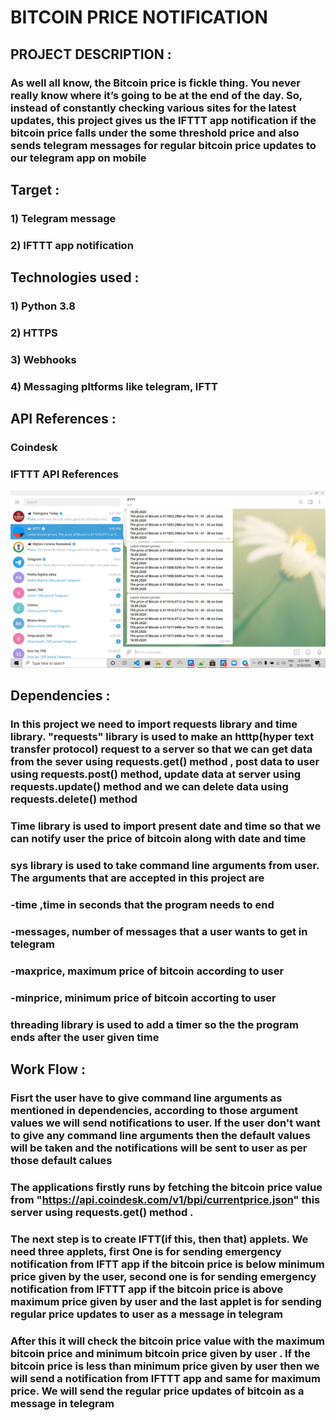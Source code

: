 # BITCOIN PRICE NOTIFICATION
## PROJECT DESCRIPTION :
### As well all know, the Bitcoin price is fickle thing. You never really know where it’s going to be at the end of the day. So, instead of constantly checking various sites for the latest updates, this project gives us the IFTTT app notification if the bitcoin price falls under the some threshold price and also sends telegram messages for regular bitcoin price updates to our telegram app on mobile
## Target :
### 1) Telegram message
### 2) IFTTT app notification
## Technologies used :
### 1) Python 3.8
### 2) HTTPS
### 3) Webhooks
### 4) Messaging pltforms like telegram, IFTT
## API References :
### Coindesk
### IFTTT API References

![image](https://github.com/attainu/python-project-munnuru-srinath-au9/blob/dev/Screen_shots/Screenshot%20(116).png)

## Dependencies :
### In this project we need to import requests library and time library. "requests" library is used to make an htttp(hyper text transfer protocol) request to a server so that we can get data from the sever using requests.get() method , post data to user using requests.post() method, update data at server using requests.update() method and we can delete data using requests.delete() method
### Time library is used to import present date and time so that we can notify user the price of bitcoin along with date and time
### sys library is used to take command line arguments from user. The arguments that are accepted in this project are
### <b>-time ,time in seconds that the program needs to end</b>
### <b>-messages, number of messages that a user wants to get in telegram</b>
### <b>-maxprice, maximum price of bitcoin according to user</b>
### <b>-minprice, minimum price of bitcoin accorting to user</b>
### threading library is used to add a timer so the the program ends after the user given time

## Work Flow :
### Fisrt the user have to give command line arguments as mentioned in dependencies, according to those argument values we will send notifications to user. If the user don't want to give any command line arguments then the default values will be taken and the notifications will be sent to user as per those default calues
### The applications firstly runs by fetching the bitcoin price value from "https://api.coindesk.com/v1/bpi/currentprice.json" this server using requests.get() method .
### The next step is to create IFTT(if this, then that) applets. We need three applets, first One is for sending emergency notification from IFTT app if the bitcoin price is below minimum price given by the user, second one is for sending emergency notification from IFTTT app if the bitcoin price is above maximum price given by user and the last applet is for sending regular price updates to user as a message in telegram
### After this it will check the bitcoin price value with the maximum bitcoin price and minimum bitcoin price given by user . If the bitcoin price is less than minimum price given by user then we will send a notification from IFTTT app and same for maximum price. We will send the regular price updates of bitcoin as a message in telegram

